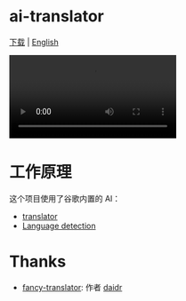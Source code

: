 # ai-translator

[下载](https://github.com/Plumbiu/ai-translator/releases) | [English](./README.md)

![extension](./assets/extension.mp4)

# 工作原理

这个项目使用了谷歌内置的 AI：

- [translator](https://developer.chrome.com/docs/ai/translator-api)
- [Language detection](https://developer.chrome.com/docs/ai/language-detection)

# Thanks

- [fancy-translator](https://github.com/daidr/fancy-translator): 作者 [daidr](https://github.com/daidr)
